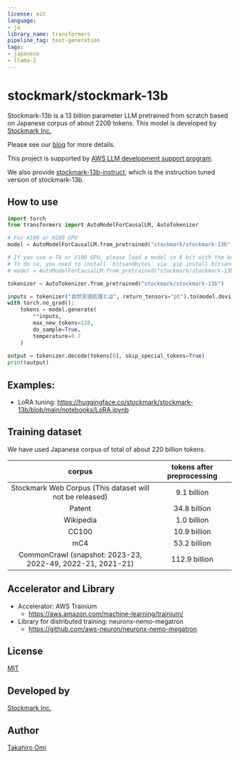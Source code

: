 ```yaml
---
license: mit
language:
- ja
library_name: transformers
pipeline_tag: text-generation
tags:
- japanese
- llama-2
---
```


# stockmark/stockmark-13b

Stockmark-13b is a 13 billion parameter LLM pretrained from scratch based on Japanese corpus of about 220B tokens. This model is developed by [Stockmark Inc.](https://stockmark.co.jp/)

Please see our [blog](https://tech.stockmark.co.jp/blog/202310_stockmark_13b/) for more details.

This project is supported by [AWS LLM development support program](https://aws.amazon.com/jp/local/llm-development-support-program/).

We also provide [stockmark-13b-instruct](https://huggingface.co/stockmark/stockmark-13b-instruct), which is the instruction tuned version of stockmark-13b.

## How to use

```python
import torch
from transformers import AutoModelForCausalLM, AutoTokenizer

# For A100 or H100 GPU
model = AutoModelForCausalLM.from_pretrained("stockmark/stockmark-13b", device_map="auto", torch_dtype=torch.bfloat16)

# If you use a T4 or V100 GPU, please load a model in 8 bit with the below code.
# To do so, you need to install `bitsandbytes` via `pip install bitsandbytes`.
# model = AutoModelForCausalLM.from_pretrained("stockmark/stockmark-13b", device_map={"": 0}, load_in_8bit=True)

tokenizer = AutoTokenizer.from_pretrained("stockmark/stockmark-13b")

inputs = tokenizer("自然言語処理とは", return_tensors="pt").to(model.device)
with torch.no_grad():
    tokens = model.generate(
        **inputs,
        max_new_tokens=128,
        do_sample=True,
        temperature=0.7
    )
    
output = tokenizer.decode(tokens[0], skip_special_tokens=True)
print(output)
```

## Examples:

- LoRA tuning: https://huggingface.co/stockmark/stockmark-13b/blob/main/notebooks/LoRA.ipynb

## Training dataset

We have used Japanese corpus of total of about 220 billion tokens.

|corpus|tokens after preprocessing|
|:---:|:---:|
|Stockmark Web Corpus (This dataset will not be released)|9.1 billion|
|Patent|34.8 billion|
|Wikipedia|1.0 billion|
|CC100|10.9 billion|
|mC4|53.2 billion|
|CommonCrawl (snapshot: 2023-23, 2022-49, 2022-21, 2021-21)|112.9 billion|


## Accelerator and Library
- Accelerator: AWS Trainium
  - https://aws.amazon.com/machine-learning/trainium/
- Library for distributed training: neuronx-nemo-megatron
  - https://github.com/aws-neuron/neuronx-nemo-megatron

## License
[MIT](https://opensource.org/licenses/MIT)

## Developed by
[Stockmark Inc.](https://stockmark.co.jp/)

## Author
[Takahiro Omi](https://huggingface.co/omitakahiro)
